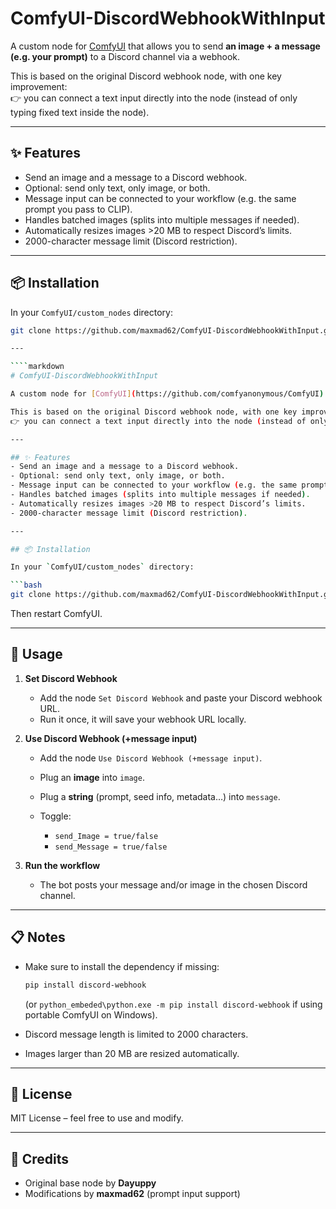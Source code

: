 # ComfyUI-DiscordWebhookWithInput

A custom node for [ComfyUI](https://github.com/comfyanonymous/ComfyUI) that allows you to send **an image + a message (e.g. your prompt)** to a Discord channel via a webhook.  

This is based on the original Discord webhook node, with one key improvement:  
👉 you can connect a text input directly into the node (instead of only typing fixed text inside the node).

---

## ✨ Features
- Send an image and a message to a Discord webhook.
- Optional: send only text, only image, or both.
- Message input can be connected to your workflow (e.g. the same prompt you pass to CLIP).
- Handles batched images (splits into multiple messages if needed).
- Automatically resizes images >20 MB to respect Discord’s limits.
- 2000-character message limit (Discord restriction).

---

## 📦 Installation

In your `ComfyUI/custom_nodes` directory:

```bash
git clone https://github.com/maxmad62/ComfyUI-DiscordWebhookWithInput.git

---

````markdown
# ComfyUI-DiscordWebhookWithInput

A custom node for [ComfyUI](https://github.com/comfyanonymous/ComfyUI) that allows you to send **an image + a message (e.g. your prompt)** to a Discord channel via a webhook.  

This is based on the original Discord webhook node, with one key improvement:  
👉 you can connect a text input directly into the node (instead of only typing fixed text inside the node).

---

## ✨ Features
- Send an image and a message to a Discord webhook.
- Optional: send only text, only image, or both.
- Message input can be connected to your workflow (e.g. the same prompt you pass to CLIP).
- Handles batched images (splits into multiple messages if needed).
- Automatically resizes images >20 MB to respect Discord’s limits.
- 2000-character message limit (Discord restriction).

---

## 📦 Installation

In your `ComfyUI/custom_nodes` directory:

```bash
git clone https://github.com/maxmad62/ComfyUI-DiscordWebhookWithInput.git
````

Then restart ComfyUI.

---

## 🔧 Usage

1. **Set Discord Webhook**

   * Add the node `Set Discord Webhook` and paste your Discord webhook URL.
   * Run it once, it will save your webhook URL locally.

2. **Use Discord Webhook (+message input)**

   * Add the node `Use Discord Webhook (+message input)`.
   * Plug an **image** into `image`.
   * Plug a **string** (prompt, seed info, metadata…) into `message`.
   * Toggle:

     * `send_Image = true/false`
     * `send_Message = true/false`

3. **Run the workflow**

   * The bot posts your message and/or image in the chosen Discord channel.

---

## 📋 Notes

* Make sure to install the dependency if missing:

  ```bash
  pip install discord-webhook
  ```

  (or `python_embeded\python.exe -m pip install discord-webhook` if using portable ComfyUI on Windows).

* Discord message length is limited to 2000 characters.

* Images larger than 20 MB are resized automatically.

---

## 📜 License

MIT License – feel free to use and modify.

---

## 🙌 Credits

* Original base node by **Dayuppy**
* Modifications by **maxmad62** (prompt input support)
